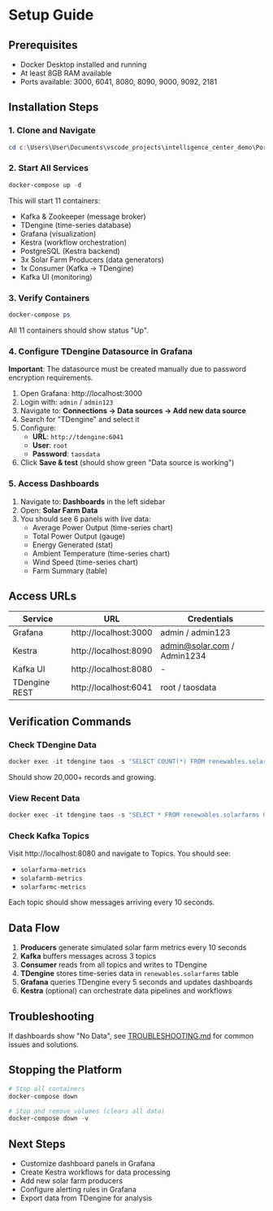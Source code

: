 # Setup Guide

## Prerequisites

- Docker Desktop installed and running
- At least 8GB RAM available
- Ports available: 3000, 6041, 8080, 8090, 9000, 9092, 2181

## Installation Steps

### 1. Clone and Navigate

```powershell
cd c:\Users\User\Documents\vscode_projects\intelligence_center_demo\Portfolio_Projects\kafka-kestra
```

### 2. Start All Services

```powershell
docker-compose up -d
```

This will start 11 containers:
- Kafka & Zookeeper (message broker)
- TDengine (time-series database)
- Grafana (visualization)
- Kestra (workflow orchestration)
- PostgreSQL (Kestra backend)
- 3x Solar Farm Producers (data generators)
- 1x Consumer (Kafka → TDengine)
- Kafka UI (monitoring)

### 3. Verify Containers

```powershell
docker-compose ps
```

All 11 containers should show status "Up".

### 4. Configure TDengine Datasource in Grafana

**Important**: The datasource must be created manually due to password encryption requirements.

1. Open Grafana: http://localhost:3000
2. Login with: `admin` / `admin123`
3. Navigate to: **Connections → Data sources → Add new data source**
4. Search for "TDengine" and select it
5. Configure:
   - **URL**: `http://tdengine:6041`
   - **User**: `root`
   - **Password**: `taosdata`
6. Click **Save & test** (should show green "Data source is working")

### 5. Access Dashboards

1. Navigate to: **Dashboards** in the left sidebar
2. Open: **Solar Farm Data**
3. You should see 6 panels with live data:
   - Average Power Output (time-series chart)
   - Total Power Output (gauge)
   - Energy Generated (stat)
   - Ambient Temperature (time-series chart)
   - Wind Speed (time-series chart)
   - Farm Summary (table)

## Access URLs

| Service | URL | Credentials |
|---------|-----|-------------|
| Grafana | http://localhost:3000 | admin / admin123 |
| Kestra | http://localhost:8090 | admin@solar.com / Admin1234 |
| Kafka UI | http://localhost:8080 | - |
| TDengine REST | http://localhost:6041 | root / taosdata |

## Verification Commands

### Check TDengine Data

```powershell
docker exec -it tdengine taos -s "SELECT COUNT(*) FROM renewables.solarfarms;"
```

Should show 20,000+ records and growing.

### View Recent Data

```powershell
docker exec -it tdengine taos -s "SELECT * FROM renewables.solarfarms ORDER BY ts DESC LIMIT 5;"
```

### Check Kafka Topics

Visit http://localhost:8080 and navigate to Topics. You should see:
- `solarfarma-metrics`
- `solafarmb-metrics`
- `solarfarmc-metrics`

Each topic should show messages arriving every 10 seconds.

## Data Flow

1. **Producers** generate simulated solar farm metrics every 10 seconds
2. **Kafka** buffers messages across 3 topics
3. **Consumer** reads from all topics and writes to TDengine
4. **TDengine** stores time-series data in `renewables.solarfarms` table
5. **Grafana** queries TDengine every 5 seconds and updates dashboards
6. **Kestra** (optional) can orchestrate data pipelines and workflows

## Troubleshooting

If dashboards show "No Data", see [TROUBLESHOOTING.md](TROUBLESHOOTING.md) for common issues and solutions.

## Stopping the Platform

```powershell
# Stop all containers
docker-compose down

# Stop and remove volumes (clears all data)
docker-compose down -v
```

## Next Steps

- Customize dashboard panels in Grafana
- Create Kestra workflows for data processing
- Add new solar farm producers
- Configure alerting rules in Grafana
- Export data from TDengine for analysis
